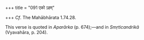 +++
title = "091 एको ऽहम्"

+++
*Cf*. The Mahābhārata 1.74.28.

This verse is quoted in *Aparārka* (p. 674);—and in *Smṛticandrikā*
(Vyavahāra, p. 204).



